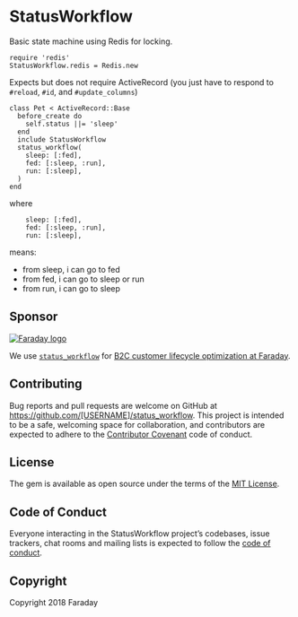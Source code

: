 # StatusWorkflow

Basic state machine using Redis for locking.

```
require 'redis'
StatusWorkflow.redis = Redis.new
```

Expects but does not require ActiveRecord (you just have to respond to `#reload`, `#id`, and `#update_columns`)

```
class Pet < ActiveRecord::Base
  before_create do
    self.status ||= 'sleep'
  end
  include StatusWorkflow
  status_workflow(
    sleep: [:fed],
    fed: [:sleep, :run],
    run: [:sleep],
  )
end
```

where

```
    sleep: [:fed],
    fed: [:sleep, :run],
    run: [:sleep],
```

means:

* from sleep, i can go to fed
* from fed, i can go to sleep or run
* from run, i can go to sleep

## Sponsor

<p><a href="https://www.faraday.io"><img src="https://s3.amazonaws.com/faraday-assets/files/img/logo.svg" alt="Faraday logo"/></a></p>

We use [`status_workflow`](https://github.com/faradayio/status_workflow_ruby) for [B2C customer lifecycle optimization at Faraday](https://www.faraday.io).

## Contributing

Bug reports and pull requests are welcome on GitHub at https://github.com/[USERNAME]/status_workflow. This project is intended to be a safe, welcoming space for collaboration, and contributors are expected to adhere to the [Contributor Covenant](http://contributor-covenant.org) code of conduct.

## License

The gem is available as open source under the terms of the [MIT License](https://opensource.org/licenses/MIT).

## Code of Conduct

Everyone interacting in the StatusWorkflow project’s codebases, issue trackers, chat rooms and mailing lists is expected to follow the [code of conduct](https://github.com/[USERNAME]/status_workflow/blob/master/CODE_OF_CONDUCT.md).

## Copyright

Copyright 2018 Faraday
